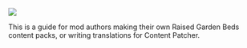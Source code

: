 ![](https://i.imgur.com/QIXBaTP.png)

This is a guide for mod authors making their own Raised Garden Beds content packs, or writing translations for Content Patcher.
